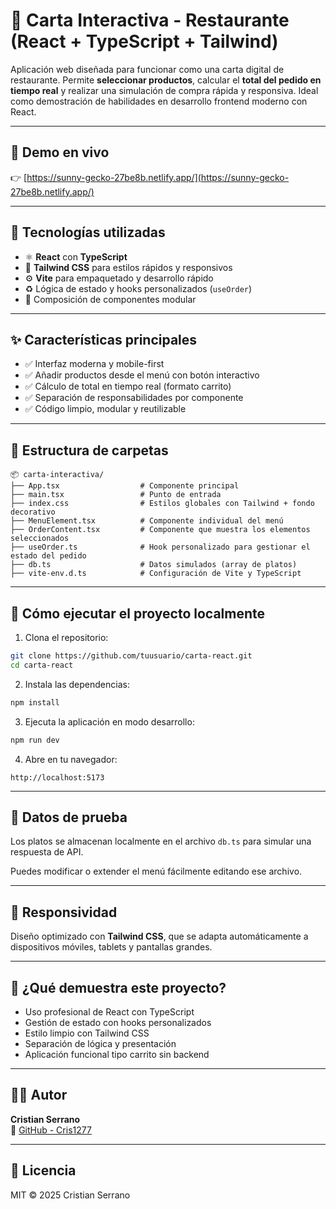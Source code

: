 # 🧾 Carta Interactiva - Restaurante (React + TypeScript + Tailwind)

Aplicación web diseñada para funcionar como una carta digital de restaurante. Permite **seleccionar productos**, calcular el **total del pedido en tiempo real** y realizar una simulación de compra rápida y responsiva. Ideal como demostración de habilidades en desarrollo frontend moderno con React.

---

## 🔗 Demo en vivo

👉 [https://sunny-gecko-27be8b.netlify.app/](https://sunny-gecko-27be8b.netlify.app/)


---

## 🧩 Tecnologías utilizadas

- ⚛️ **React** con **TypeScript**
- 🎨 **Tailwind CSS** para estilos rápidos y responsivos
- ⚙️ **Vite** para empaquetado y desarrollo rápido
- ♻️ Lógica de estado y hooks personalizados (`useOrder`)
- 🧠 Composición de componentes modular

---

## ✨ Características principales

- ✅ Interfaz moderna y mobile-first
- ✅ Añadir productos desde el menú con botón interactivo
- ✅ Cálculo de total en tiempo real (formato carrito)
- ✅ Separación de responsabilidades por componente
- ✅ Código limpio, modular y reutilizable

---

## 📁 Estructura de carpetas

```
📦 carta-interactiva/
├── App.tsx                  # Componente principal
├── main.tsx                 # Punto de entrada
├── index.css                # Estilos globales con Tailwind + fondo decorativo
├── MenuElement.tsx          # Componente individual del menú
├── OrderContent.tsx         # Componente que muestra los elementos seleccionados
├── useOrder.ts              # Hook personalizado para gestionar el estado del pedido
├── db.ts                    # Datos simulados (array de platos)
├── vite-env.d.ts            # Configuración de Vite y TypeScript
```

---

## 🚀 Cómo ejecutar el proyecto localmente

1. Clona el repositorio:

```bash
git clone https://github.com/tuusuario/carta-react.git
cd carta-react
```

2. Instala las dependencias:

```bash
npm install
```

3. Ejecuta la aplicación en modo desarrollo:

```bash
npm run dev
```

4. Abre en tu navegador:

```
http://localhost:5173
```

---

## 🧪 Datos de prueba

Los platos se almacenan localmente en el archivo `db.ts` para simular una respuesta de API.

Puedes modificar o extender el menú fácilmente editando ese archivo.

---

## 📱 Responsividad

Diseño optimizado con **Tailwind CSS**, que se adapta automáticamente a dispositivos móviles, tablets y pantallas grandes.

---

## 📌 ¿Qué demuestra este proyecto?

- Uso profesional de React con TypeScript
- Gestión de estado con hooks personalizados
- Estilo limpio con Tailwind CSS
- Separación de lógica y presentación
- Aplicación funcional tipo carrito sin backend

---

## 👨‍💻 Autor

**Cristian Serrano**  
🔗 [GitHub - Cris1277](https://github.com/Cris1277)

---

## 📝 Licencia

MIT © 2025 Cristian Serrano
